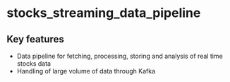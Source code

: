 # stocks_streaming_data_pipeline


## Key features
* Data pipeline for fetching, processing, storing and analysis of real time stocks data
* Handling of large volume of data through Kafka
